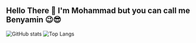 ## Hello There 👋 I'm Mohammad but you can call me Benyamin 😉😎
![GitHub stats](https://github-readme-stats.vercel.app/api?username=Mohammad-Heydariii&show_icons=true&theme=tokyonight)
![Top Langs](https://github-readme-stats.vercel.app/api/top-langs/?username=Mohammad-Heydariii&theme=tokyonight&layout=compact)



